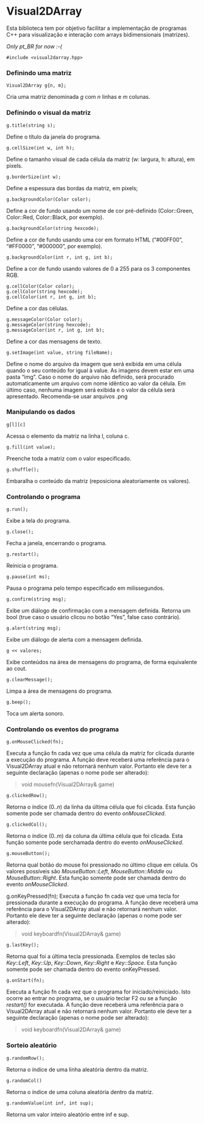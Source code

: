 # Visual2DArray

Esta biblioteca tem por objetivo facilitar a implementação de programas C++ para visualização e interação com arrays bidimensionais (matrizes).

*Only pt_BR for now :-(*

	#include <visual2darray.hpp>

### Definindo uma matriz
	Visual2DArray g{n, m};
Cria uma matriz denominada *g* com *n* linhas e *m* colunas.

### Definindo o visual da matriz
	g.title(string s);
Define o título da janela do programa.

	g.cellSize(int w, int h);
Define o tamanho visual de cada célula da matriz (w: largura, h: altura), em pixels.

	g.borderSize(int w);
Define a espessura das bordas da matriz, em pixels;

	g.backgroundColor(Color color);
Define a cor de fundo usando um nome de cor pré-definido (Color::Green, Color::Red, Color::Black, por exemplo).

	g.backgroundColor(string hexcode);
Define a cor de fundo usando uma cor em formato HTML (“#00FF00”, “#FF0000”, “#000000”, por exemplo).

	g.backgroundColor(int r, int g, int b);
Define a cor de fundo usando valores de 0 a 255 para os 3 componentes RGB.

	g.cellColor(Color color);
	g.cellColor(string hexcode);
	g.cellColor(int r, int g, int b);
Define a cor das células.

	g.messageColor(Color color);
	g.messageColor(string hexcode);
	g.messageColor(int r, int g, int b);
Define a cor das mensagens de texto.

	g.setImage(int value, string fileName);
Define o nome do arquivo da imagem que será exibida em uma célula quando o seu conteúdo for igual à value. As imagens devem estar em uma pasta “img”. Caso o nome do arquivo não definido, será procurado automaticamente um arquivo com nome idêntico ao valor da célula. Em último caso, nenhuma imagem será exibida e o valor da célula será apresentado. Recomenda-se usar arquivos .png

### Manipulando os dados

	g[l][c]
Acessa o elemento da matriz na linha l, coluna c.

	g.fill(int value);
Preenche toda a matriz com o valor especificado.

	g.shuffle();
Embaralha o conteúdo da matriz (reposiciona aleatoriamente os valores).


### Controlando o programa

	g.run();
Exibe a tela do programa.

	g.close();
Fecha a janela, encerrando o programa.

	g.restart();
Reinicia o programa.

	g.pause(int ms);

Pausa o programa pelo tempo especificado em milissegundos.

	g.confirm(string msg);

Exibe um diálogo de confirmação com a mensagem definida. Retorna um bool (true caso o usuário clicou no botão “Yes”, false caso contrário).

	g.alert(string msg);
Exibe um diálogo de alerta com a mensagem definida.

	g << valores;
Exibe conteúdos na área de mensagens do programa, de forma equivalente ao cout.

	g.clearMessage();
Limpa a área de mensagens do programa.

	g.beep();
Toca um alerta sonoro.

### Controlando os eventos do programa

	g.onMouseClicked(fn);
Executa a função fn cada vez que uma célula da matriz for clicada durante a execução do programa. A função deve receberá uma referência para o Visual2DArray atual e não retornará nenhum valor. Portanto ele deve ter a seguinte declaração (apenas o nome pode ser alterado): 
> void mousefn(Visual2DArray& game)
		
	g.clickedRow();
Retorna o índice (0..*n*) da linha da última célula que foi clicada. Esta função somente pode ser chamada dentro do evento *onMouseClicked*.

	g.clickedCol();
Retorna o índice (0..*m*) da coluna da última célula que foi clicada. Esta função somente pode serchamada dentro do evento *onMouseClicked*.

	g.mouseButton();
Retorna qual botão do mouse foi pressionado no último clique em célula. Os valores possíveis são *MouseButton::Left*, *MouseButton::Middle* ou *MouseButton::Right*. Esta função somente pode ser chamada dentro do evento *onMouseClicked*.

g.onKeyPressed(fn);
Executa a função fn cada vez que uma tecla for pressionada durante a execução do programa. A função deve receberá uma referência para o Visual2DArray atual e não retornará nenhum valor. Portanto ele deve ter a seguinte declaração (apenas o nome pode ser alterado):
> void keyboardfn(Visual2DArray& game)

	g.lastKey();
Retorna qual foi a última tecla pressionada. Exemplos de teclas são *Key::Left*, *Key::Up*, *Key::Down*, *Key::Right* e *Key::Space*. Esta função somente pode ser chamada dentro do evento onKeyPressed.

	g.onStart(fn);
Executa a função fn cada vez que o programa for iniciado/reiniciado. Isto ocorre ao entrar no programa, se o usuário teclar F2 ou se a função *restart()* for executada. A função deve receberá uma referência para o Visual2DArray atual e não retornará nenhum valor. Portanto ele deve ter a seguinte declaração (apenas o nome pode ser alterado):
> void keyboardfn(Visual2DArray& game)

### Sorteio aleatório

	g.randomRow();
Retorna o índice de uma linha aleatória dentro da matriz.

	g.randomCol()
Retorna o índice de uma coluna aleatória dentro da matriz.

	g.randomValue(int inf, int sup);
Retorna um valor inteiro aleatório entre inf e sup.
